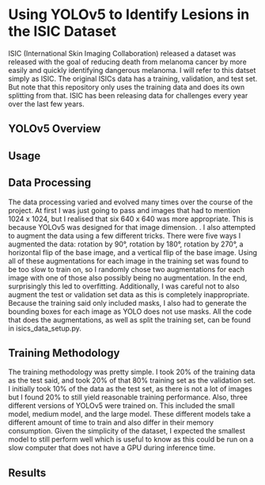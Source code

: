 # Using YOLOv5 to Identify Lesions in the ISIC Dataset

ISIC (International Skin Imaging Collaboration) released a dataset was released with the goal of reducing death from melanoma cancer by more easily and quickly identifying dangerous melanoma. I will refer to this datset simply as ISIC. The original ISICs data has a training, validation, and test set. But note that this repository only uses the training data and does its own splitting from that. ISIC has been releasing data for challenges every year over the last few years.

## YOLOv5 Overview


## Usage


## Data Processing
The data processing varied and evolved many times over the course of the project. At first I was just going to pass and images that had to mention 1024 x 1024, but I realised that six 640 x 640 was more appropriate. This is because YOLOv5 was designed for that image dimension. . I also attempted to augment the data using a few different tricks. There were five ways I augmented the data: rotation by 90°, rotation by 180°, rotation by 270°, a horizontal flip of the base image, and a vertical flip of the base image. Using all of these augmentations for each image in the training set was found to be too slow to train on, so I randomly chose two augmentations for each image with one of those also possibly being no augmentation. In the end, surprisingly this led to overfitting. Additionally, I was careful not to also augment the test or validation set data as this is completely inappropriate. Because the training said only included masks, I also had to generate the bounding boxes for each image as YOLO does not use masks. All the code that does the augmentations, as well as split the training set, can be found in isics_data_setup.py.

## Training Methodology
The training methodology was pretty simple. I took 20% of the training data as the test said, and took 20% of that 80% training set as the validation set. I initially took 10% of the data as the test set, as there is not a lot of images but I found 20% to still yield reasonable training performance. Also, three different versions of YOLOv5 were trained on. This included the small model, medium model, and the large model. These different models take a different amount of time to train and also differ in their memory consumption. Given the simplicity of the dataset, I expected the smallest model to still perform well which is useful to know as this could be run on a slow computer that does not have a GPU during inference time.

## Results
